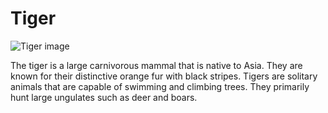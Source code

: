 # Tiger

![Tiger image](https://upload.wikimedia.org/wikipedia/commons/thumb/1/1c/Tigress_at_Jim_Corbett_National_Park.jpg/640px-Tigress_at_Jim_Corbett_National_Park.jpg)

The tiger is a large carnivorous mammal that is native to Asia. They are known for their distinctive orange fur with black stripes. Tigers are solitary animals that are capable of swimming and climbing trees. They primarily hunt large ungulates such as deer and boars.
